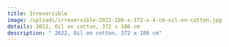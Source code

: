 ```yaml
---
title: Irreversible
image: /uploads/irreversible-2022-186-x-372-x-4-cm-oil-on-cotton.jpg
details: 2022, Oil on cotton, 372 x 186 cm
description: " 2022, Oil on cotton, 372 x 186 cm"
---
```

